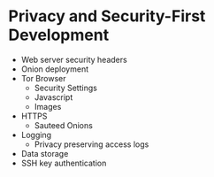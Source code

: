 # Privacy and Security-First Development

- Web server security headers
- Onion deployment
- Tor Browser
  - Security Settings
  - Javascript
  - Images
- HTTPS
  - Sauteed Onions 
- Logging
  - Privacy preserving access logs 
- Data storage
- SSH key authentication
